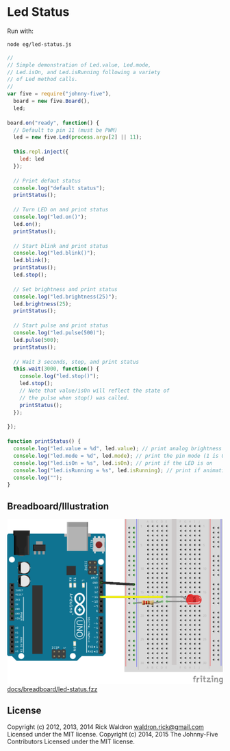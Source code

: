 <!--remove-start-->
# Led Status

Run with:
```bash
node eg/led-status.js
```
<!--remove-end-->

```javascript
//
// Simple demonstration of Led.value, Led.mode,
// Led.isOn, and Led.isRunning following a variety
// of Led method calls.
//
var five = require("johnny-five"),
  board = new five.Board(),
  led;

board.on("ready", function() {
  // Default to pin 11 (must be PWM)
  led = new five.Led(process.argv[2] || 11);

  this.repl.inject({
    led: led
  });

  // Print defaut status
  console.log("default status");
  printStatus();

  // Turn LED on and print status
  console.log("led.on()");
  led.on();
  printStatus();

  // Start blink and print status
  console.log("led.blink()");
  led.blink();
  printStatus();
  led.stop();

  // Set brightness and print status
  console.log("led.brightness(25)");
  led.brightness(25);
  printStatus();

  // Start pulse and print status
  console.log("led.pulse(500)");
  led.pulse(500);
  printStatus();

  // Wait 3 seconds, stop, and print status
  this.wait(3000, function() {
    console.log("led.stop()");
    led.stop();
    // Note that value/isOn will reflect the state of
    // the pulse when stop() was called.
    printStatus();
  });

});

function printStatus() {
  console.log("led.value = %d", led.value); // print analog brightness of LED
  console.log("led.mode = %d", led.mode); // print the pin mode (1 is OUTPUT, 3 is PWM)
  console.log("led.isOn = %s", led.isOn); // print if the LED is on
  console.log("led.isRunning = %s", led.isRunning); // print if animation currently running
  console.log("");
}

```


## Breadboard/Illustration


![docs/breadboard/led-status.png](breadboard/led-status.png)
[docs/breadboard/led-status.fzz](breadboard/led-status.fzz)




<!--remove-start-->
## License
Copyright (c) 2012, 2013, 2014 Rick Waldron <waldron.rick@gmail.com>
Licensed under the MIT license.
Copyright (c) 2014, 2015 The Johnny-Five Contributors
Licensed under the MIT license.
<!--remove-end-->
